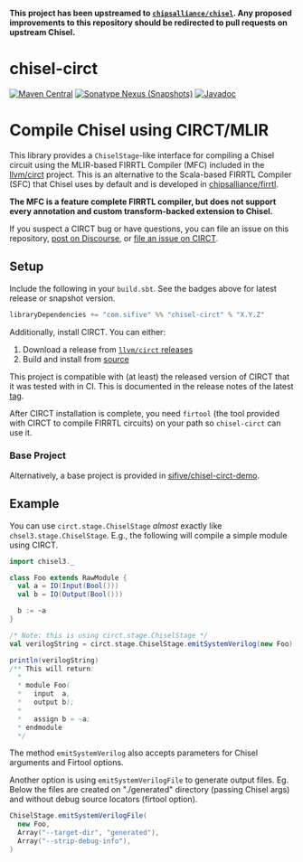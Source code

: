 **This project has been upstreamed to [`chipsalliance/chisel`](https://github.com/chipsalliance/chisel).  Any proposed improvements to this repository should be redirected to pull requests on upstream Chisel.**

# chisel-circt

[![Maven Central](https://img.shields.io/maven-central/v/com.sifive/chisel-circt_2.13)](https://maven-badges.herokuapp.com/maven-central/com.sifive/chisel-circt_2.13)
[![Sonatype Nexus (Snapshots)](https://img.shields.io/nexus/s/com.sifive/chisel-circt_2.13?server=https%3A%2F%2Foss.sonatype.org)](https://oss.sonatype.org/content/repositories/snapshots/com/sifive/chisel-circt_2.13/)
[![Javadoc](https://javadoc.io/badge2/com.sifive/chisel-circt_2.13/javadoc.svg)](https://javadoc.io/doc/com.sifive/chisel-circt_2.13)

# Compile Chisel using CIRCT/MLIR

This library provides a `ChiselStage`-like interface for compiling a Chisel circuit using the MLIR-based FIRRTL Compiler (MFC) included in the [llvm/circt](https://github.com/llvm/circt) project.
This is an alternative to the Scala-based FIRRTL Compiler (SFC) that Chisel uses by default and is developed in [chipsalliance/firrtl](https://github.com/chipsalliance/firrtl).

**The MFC is a feature complete FIRRTL compiler, but does not support every annotation and custom transform-backed extension to Chisel.**

If you suspect a CIRCT bug or have questions, you can file an issue on this repository, [post on Discourse](https://llvm.discourse.group/c/Projects-that-want-to-become-official-LLVM-Projects/circt/), or [file an issue on CIRCT](https://github.com/llvm/circt/issues/new/choose).

## Setup

Include the following in your `build.sbt`.
See the badges above for latest release or snapshot version.

``` scala
libraryDependencies += "com.sifive" %% "chisel-circt" % "X.Y.Z"
```

Additionally, install CIRCT.
You can either:

1. Download a release from [`llvm/circt` releases](https://github.com/llvm/circt/releases)
2. Build and install from [source](https://github.com/llvm/circt)

This project is compatible with (at least) the released version of CIRCT that it was tested with in CI.
This is documented in the release notes of the latest [tag](https://github.com/sifive/chisel-circt/tags).

After CIRCT installation is complete, you need `firtool` (the tool provided with CIRCT to compile FIRRTL circuits) on your path so `chisel-circt` can use it.

### Base Project

Alternatively, a base project is provided in [sifive/chisel-circt-demo](https://github.com/sifive/chisel-circt-demo).

## Example

You can use `circt.stage.ChiselStage` *almost* exactly like `chsel3.stage.ChiselStage`.
E.g., the following will compile a simple module using CIRCT.

``` scala
import chisel3._

class Foo extends RawModule {
  val a = IO(Input(Bool()))
  val b = IO(Output(Bool()))

  b := ~a
}

/* Note: this is using circt.stage.ChiselStage */
val verilogString = circt.stage.ChiselStage.emitSystemVerilog(new Foo)

println(verilogString)
/** This will return:
  *
  * module Foo(
  *   input  a,
  *   output b);
  *
  *   assign b = ~a;
  * endmodule
  */
```

The method `emitSystemVerilog` also accepts parameters for Chisel arguments and Firtool options.

Another option is using `emitSystemVerilogFile` to generate output files.
Eg. Below the files are created on "./generated" directory (passing Chisel args) and without debug source locators (firtool option).

```scala
ChiselStage.emitSystemVerilogFile(
  new Foo,
  Array("--target-dir", "generated"),
  Array("--strip-debug-info"),
)
```
